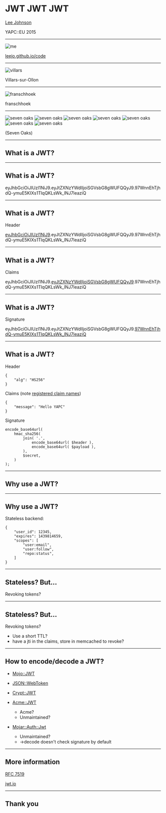 # JWT JWT JWT

[Lee Johnson](http://leejo.github.io)

YAPC::EU 2015

---
![me](img/card.jpg)

[leejo.github.io/code](https://leejo.github.io/code)

---

![villars](img/villars.jpg)

Villars-sur-Ollon

---

![franschhoek](img/franschhoek.jpg)

franschhoek

---

![seven oaks](img/oak.jpg)
![seven oaks](img/oak.jpg)
![seven oaks](img/oak.jpg)
![seven oaks](img/oak.jpg)
![seven oaks](img/oak.jpg)
![seven oaks](img/oak.jpg)
![seven oaks](img/oak.jpg)

(Seven Oaks)

---
## What is a JWT?



---
## What is a JWT?

eyJhbGciOiJIUzI1NiJ9.eyJtZXNzYWdlIjoiSGVsbG8gWUFQQyJ9.97WnnEhTjhdQ-ymuE5KIXs1TlqQKLsWk_lNJ7leaziQ

---
## What is a JWT?

Header

[eyJhbGciOiJIUzI1NiJ9]().eyJtZXNzYWdlIjoiSGVsbG8gWUFQQyJ9.97WnnEhTjhdQ-ymuE5KIXs1TlqQKLsWk_lNJ7leaziQ

---
## What is a JWT?

Claims

eyJhbGciOiJIUzI1NiJ9.[eyJtZXNzYWdlIjoiSGVsbG8gWUFQQyJ9]().97WnnEhTjhdQ-ymuE5KIXs1TlqQKLsWk_lNJ7leaziQ

---
## What is a JWT?

Signature

eyJhbGciOiJIUzI1NiJ9.eyJtZXNzYWdlIjoiSGVsbG8gWUFQQyJ9.[97WnnEhTjhdQ-ymuE5KIXs1TlqQKLsWk_lNJ7leaziQ]()

---
## What is a JWT?

Header
```
{
	"alg": "HS256"
}
```

Claims (note [registered claim names](https://tools.ietf.org/html/rfc7519#section-4.1))
```
{
	"message": "Hello YAPC"
}
```

Signature
```
encode_base64url(
	hmac_sha256(
		join( '.',
			encode_base64url( $header ),
			encode_base64url( $payload ),
		),
		$secret,
	)
);
```

---
## Why use a JWT?



---
## Why use a JWT?

Stateless backend:

```
{
	"user_id": 12345,
	"expires": 1439814659,
	"scopes": [
		"user:email",
		"user:follow",
		"repo:status",
	]
}
```

---
## Stateless? But...

Revoking tokens?

---
## Stateless? But...

Revoking tokens?

  - Use a short TTL?
  - have a jti in the claims, store in memcached to revoke?

---
## How to encode/decode a JWT?

- [Mojo::JWT](https://metacpan.org/pod/Mojo::JWT)
- [JSON::WebToken](https://metacpan.org/pod/JSON::WebToken)
- [Crypt::JWT](https://metacpan.org/pod/Crypt::JWT)

- [Acme::JWT](https://metacpan.org/pod/Acme::JWT)
    - Acme?
    - Unmaintained?
- [Mojar::Auth::Jwt](https://metacpan.org/pod/Mojar::Auth::Jwt)
    - Unmaintained?
    - ->decode doesn't check signature by default

---
## More information

[RFC 7519](https://tools.ietf.org/html/rfc7519)

[jwt.io](http://jwt.io/)

---
## Thank you
